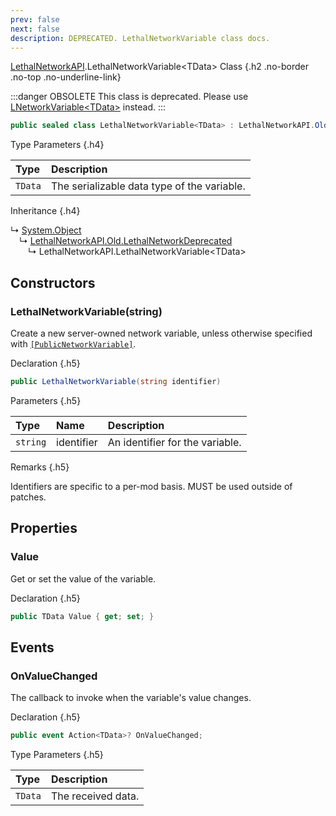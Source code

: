 ```yaml
---
prev: false
next: false
description: DEPRECATED. LethalNetworkVariable class docs.
---
```


[LethalNetworkAPI](/api/LethalNetworkAPI).LethalNetworkVariable&lt;TData&gt; Class {.h2 .no-border .no-top .no-underline-link}

:::danger OBSOLETE
This class is deprecated. Please use [LNetworkVariable&lt;TData&gt;](/api/LethalNetworkAPI.LNetworkVariable) instead.
:::

```csharp
public sealed class LethalNetworkVariable<TData> : LethalNetworkAPI.Old.LethalNetworkDeprecated
```

Type Parameters {.h4}

| Type    | Description                                 |
|:--------|:--------------------------------------------|
| `TData` | The serializable data type of the variable. |

Inheritance {.h4}

&rdsh; [System.Object](https://docs.microsoft.com/en-us/dotnet/api/System.Object)
<br>&emsp;&rdsh; [LethalNetworkAPI.Old.LethalNetworkDeprecated](/api/deprecated/LethalNetworkAPI.Old.LethalNetworkDeprecated)
<br>&emsp;&emsp;&rdsh; LethalNetworkAPI.LethalNetworkVariable&lt;TData&gt;

## Constructors

### LethalNetworkVariable(string) <Badge type="danger" text="DEPRECATED" />
Create a new server-owned network variable, unless otherwise specified with [`[PublicNetworkVariable]`](/api/deprecated/LethalNetworkAPI.PublicNetworkVariableAttribute).

Declaration {.h5}

```csharp
public LethalNetworkVariable(string identifier)
```

Parameters {.h5}

| Type     | Name       | Description                     |
|:---------|:-----------|:--------------------------------|
| `string` | identifier | An identifier for the variable. |

Remarks {.h5}

Identifiers are specific to a per-mod basis. MUST be used outside of patches.

## Properties

### Value <Badge type="danger" text="DEPRECATED" />
Get or set the value of the variable.

Declaration {.h5}

```csharp
public TData Value { get; set; }
```

## Events

### OnValueChanged <Badge type="danger" text="DEPRECATED" />
The callback to invoke when the variable's value changes.

Declaration {.h5}

```csharp
public event Action<TData>? OnValueChanged;
```

Type Parameters {.h5}

| Type    | Description        |
|:--------|:-------------------|
| `TData` | The received data. |

